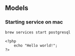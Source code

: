 ## Models

### Starting service on mac

```sh
brew services start postgresql
```

    <?php
        echo "Hello world!";
    ?>
